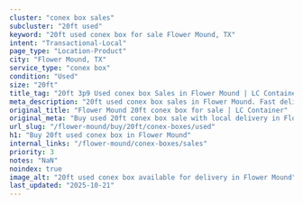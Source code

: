 ```yaml
---
cluster: "conex box sales"
subcluster: "20ft used"
keyword: "20ft used conex box for sale Flower Mound, TX"
intent: "Transactional-Local"
page_type: "Location-Product"
city: "Flower Mound, TX"
service_type: "conex box"
condition: "Used"
size: "20ft"
title_tag: "20ft 3p9 Used conex box Sales in Flower Mound | LC Container"
meta_description: "20ft used conex box sales in Flower Mound. Fast delivery, competitive pricing. Serving conex boxes area. Quote ID: W84. Call (214) 524-4168 for your free quote today."
original_title: "Flower Mound 20ft conex box for sale | LC Container"
original_meta: "Buy used 20ft conex box sale with local delivery in Flower Mound, TX. LC Container — local Since 2003. Request a fast quote today."
url_slug: "/flower-mound/buy/20ft/conex-boxes/used"
h1: "Buy 20ft used conex box in Flower Mound"
internal_links: "/flower-mound/conex-boxes/sales"
priority: 3
notes: "NaN"
noindex: true
image_alt: "20ft used conex box available for delivery in Flower Mound"
last_updated: "2025-10-21"
---
```


<!-- TODO: Add unique city/inventory copy, images, and internal links here. -->
